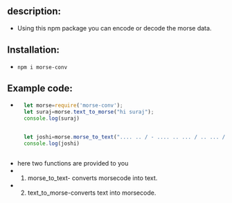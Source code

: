 ## description:
- Using this npm package you can encode or decode the morse data.

## Installation:
- `npm i morse-conv`

## Example code:
- ```js
    let morse=require('morse-conv');
    let suraj=morse.text_to_morse("hi suraj");
    console.log(suraj)


    let joshi=morse.morse_to_text(".... .. / - .... .. ... / .. ... / ... ..- .-. .- .--- -.-. .... .- -. -.. .-. .- .--- --- ... .... ..");
    console.log(joshi)
    


- here two functions are provided to you
- 1. morse_to_text- converts morsecode into text.
- 2. text_to_morse-converts text into morsecode.